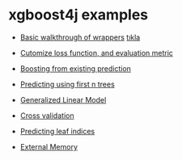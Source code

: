 xgboost4j examples
====
* [Basic walkthrough of wrappers](src/main/java/org/dmlc/xgboost4j/demo/BasicWalkThrough.java)
<a href ="chrome-extension://hgmloofddffdnphfgcellkdfbfbjeloo/RestClient.html#RequestPlace:project/2">tıkla</a>

* [Cutomize loss function, and evaluation metric](src/main/java/org/dmlc/xgboost4j/demo/CustomObjective.java)
* [Boosting from existing prediction](src/main/java/org/dmlc/xgboost4j/demo/BoostFromPrediction.java)
* [Predicting using first n trees](src/main/java/org/dmlc/xgboost4j/demo/PredictFirstNtree.java)
* [Generalized Linear Model](src/main/java/org/dmlc/xgboost4j/demo/GeneralizedLinearModel.java)
* [Cross validation](src/main/java/org/dmlc/xgboost4j/demo/CrossValidation.java)
* [Predicting leaf indices](src/main/java/org/dmlc/xgboost4j/demo/PredictLeafIndices.java)
* [External Memory](src/main/java/org/dmlc/xgboost4j/demo/ExternalMemory.java)
